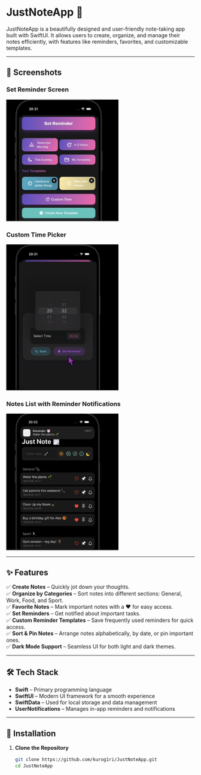 # JustNoteApp 📝  

JustNoteApp is a beautifully designed and user-friendly note-taking app built with SwiftUI. It allows users to create, organize, and manage their notes efficiently, with features like reminders, favorites, and customizable templates.  

---

## 📸 Screenshots  

### Set Reminder Screen  
<img src="https://raw.githubusercontent.com/kurog1ri/JustNoteApp/main/Screenshots/set_reminder.jpg" width="300">  

### Custom Time Picker  
<img src="https://raw.githubusercontent.com/kurog1ri/JustNoteApp/main/Screenshots/custom_time_picker.jpg" width="300">  

### Notes List with Reminder Notifications  
<img src="https://raw.githubusercontent.com/kurog1ri/JustNoteApp/main/Screenshots/notes_list.jpg" width="300">  

---

## ✨ Features  

✅ **Create Notes** – Quickly jot down your thoughts.  
✅ **Organize by Categories** – Sort notes into different sections: General, Work, Food, and Sport.  
✅ **Favorite Notes** – Mark important notes with a ❤️ for easy access.  
✅ **Set Reminders** – Get notified about important tasks.  
✅ **Custom Reminder Templates** – Save frequently used reminders for quick access.  
✅ **Sort & Pin Notes** – Arrange notes alphabetically, by date, or pin important ones.  
✅ **Dark Mode Support** – Seamless UI for both light and dark themes.  

---

## 🛠️ Tech Stack  

- **Swift** – Primary programming language  
- **SwiftUI** – Modern UI framework for a smooth experience  
- **SwiftData** – Used for local storage and data management  
- **UserNotifications** – Manages in-app reminders and notifications  

---

## 🚀 Installation  

1. **Clone the Repository**  
   ```bash
   git clone https://github.com/kurog1ri/JustNoteApp.git
   cd JustNoteApp
